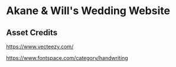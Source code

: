 # Akane & Will's Wedding Website

## Asset Credits

https://www.vecteezy.com/

https://www.fontspace.com/category/handwriting
